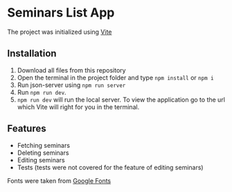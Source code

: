 # Seminars List App

The project was initialized using [Vite](https://vitejs.dev/)

## Installation

1. Download all files from this repository
2. Open the terminal in the project folder and type `npm install` or `npm i`
3. Run json-server using `npm run server`
4. Run `npm run dev`.
5. `npm run dev` will run the local server. To view the application go to the url which Vite will right for you in the terminal.

## Features

- Fetching seminars
- Deleting seminars
- Editing seminars
- Tests (tests were not covered for the feature of editing seminars)

Fonts were taken from [Google Fonts](https://fonts.google.com/)
